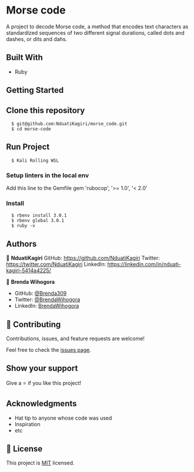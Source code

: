 # Morse code

A project to decode Morse code, a method that encodes text characters as standardized sequences of two different signal durations, called dots and dashes, or dits and dahs.

## Built With

- Ruby 

## Getting Started

## Clone this repository

      $ git@github.com:NduatiKagiri/morse_code.git
      $ cd morse-code

## Run Project
      $ Kali Rolling WSL 

### Setup linters in the local env

Add this line to the Gemfile
       gem 'rubocop', '>= 1.0', '< 2.0'

### Install
      $ rbenv install 3.0.1
      $ rbenv global 3.0.1
      $ ruby -v

## Authors

👤 **NduatiKagiri**
GitHub: https://github.com/NduatiKagiri 
Twitter: https://twitter.com/NduatiKagiri 
LinkedIn: https://linkedin.com/in/nduati-kagiri-5414a4225/

👤 **Brenda Wihogora**

- GitHub: [@Brenda309](https://github.com/Brenda309)
- Twitter: [@BrendaWihogora](https://twitter.com/BrendaWihogora)
- LinkedIn: [BrendaWihogora](https://linkedin.com/in/BrendaWihogora/)

## 🤝 Contributing

Contributions, issues, and feature requests are welcome!

Feel free to check the [issues page](../../issues/).

## Show your support

Give a ⭐️ if you like this project!

## Acknowledgments

- Hat tip to anyone whose code was used
- Inspiration
- etc

## 📝 License

This project is [MIT](./MIT.md) licensed.
